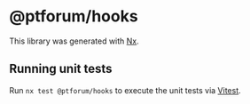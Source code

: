 # @ptforum/hooks

This library was generated with [Nx](https://nx.dev).

## Running unit tests

Run `nx test @ptforum/hooks` to execute the unit tests via [Vitest](https://vitest.dev/).
